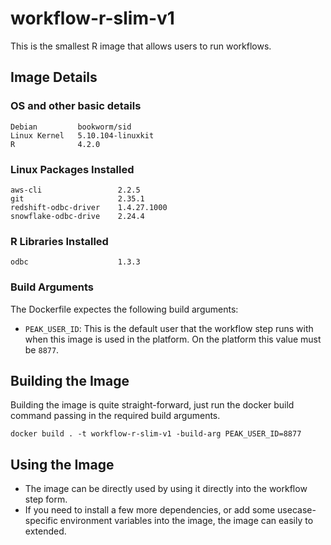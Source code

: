 # workflow-r-slim-v1
This is the smallest R image that allows users to run workflows.

## Image Details
### OS and other basic details
```
Debian         bookworm/sid
Linux Kernel   5.10.104-linuxkit
R              4.2.0
```

### Linux Packages Installed
```
aws-cli                 2.2.5
git                     2.35.1
redshift-odbc-driver    1.4.27.1000
snowflake-odbc-drive    2.24.4
```

### R Libraries Installed
```
odbc                    1.3.3
```

### Build Arguments
The Dockerfile expectes the following build arguments:
- `PEAK_USER_ID`: This is the default user that the workflow step runs with when this image is used in the platform. On the platform this value must be `8877`.

## Building the Image
Building the image is quite straight-forward, just run the docker build command passing in the required build arguments.
```
docker build . -t workflow-r-slim-v1 -build-arg PEAK_USER_ID=8877
```

## Using the Image
- The image can be directly used by using it directly into the workflow step form.
- If you need to install a few more dependencies, or add some usecase-specific environment variables into the image, the image can easily to extended.